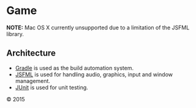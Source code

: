 Game
====
**NOTE:** Mac OS X currently unsupported due to a limitation of the JSFML library.

Architecture
------------
+ [Gradle](https://gradle.org/) is used as the build automation system.
+ [JSFML](http://jsfml.org/) is used for handling audio, graphics, input and window management.
+ [JUnit](http://junit.org/) is used for unit testing.

&copy; 2015
